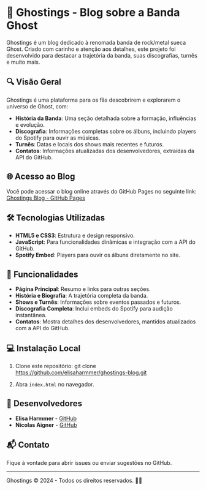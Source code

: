 # 🎵 Ghostings - Blog sobre a Banda Ghost

Ghostings é um blog dedicado à renomada banda de rock/metal sueca Ghost. Criado com carinho e atenção aos detalhes, este projeto foi desenvolvido para destacar a trajetória da banda, suas discografias, turnês e muito mais.

## 🔍 Visão Geral
Ghostings é uma plataforma para os fãs descobrirem e explorarem o universo de Ghost, com:
- **História da Banda**: Uma seção detalhada sobre a formação, influências e evolução.
- **Discografia**: Informações completas sobre os álbuns, incluindo players do Spotify para ouvir as músicas.
- **Turnês**: Datas e locais dos shows mais recentes e futuros.
- **Contatos**: Informações atualizadas dos desenvolvedores, extraídas da API do GitHub.

## 🌐 Acesso ao Blog
Você pode acessar o blog online através do GitHub Pages no seguinte link:
[Ghostings Blog - GitHub Pages](https://elisaharmmer.github.io/ghostings-blog/index.html)


## 🛠️ Tecnologias Utilizadas
- **HTML5 e CSS3**: Estrutura e design responsivo.
- **JavaScript**: Para funcionalidades dinâmicas e integração com a API do GitHub.
- **Spotify Embed**: Players para ouvir os álbuns diretamente no site.

## 🚀 Funcionalidades
- **Página Principal**: Resumo e links para outras seções.
- **História e Biografia**: A trajetória completa da banda.
- **Shows e Turnês**: Informações sobre eventos passados e futuros.
- **Discografia Completa**: Inclui embeds do Spotify para audição instantânea.
- **Contatos**: Mostra detalhes dos desenvolvedores, mantidos atualizados com a API do GitHub.

## 💻 Instalação Local
1. Clone este repositório:
git clone https://github.com/elisaharmmer/ghostings-blog.git

2. Abra `index.html` no navegador.

## 👥 Desenvolvedores
- **Elisa Harmmer** - [GitHub](https://github.com/elisaharmmer)
- **Nícolas Aigner** - [GitHub](https://github.com/nicolasaigner)

## 📬 Contato
Fique à vontade para abrir issues ou enviar sugestões no GitHub.

---

Ghostings © 2024 - Todos os direitos reservados. 👻🖤